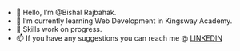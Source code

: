 - 👋 Hello, I’m @Bishal Rajbahak.
- 🌱 I’m currently learning Web Development in Kingsway Academy.
- 💞️ Skills work on progress.
- 📫 If you have any suggestions you can reach me @ [LINKEDIN](https://www.linkedin.com/in/bishal-rajbahak-9352a3216/)
